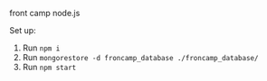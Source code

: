 front camp node.js

Set up:

1. Run `npm i`
2. Run `mongorestore -d froncamp_database ./froncamp_database/`
2. Run `npm start`